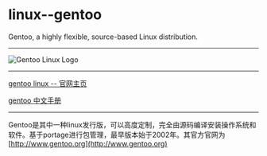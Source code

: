 # linux--gentoo

Gentoo, a highly flexible, source-based Linux distribution.

---

<img src="https://assets.gentoo.org/tyrian/site-logo.png" alt="Gentoo Linux Logo">

---

[gentoo linux -- 官网主页](https://wiki.gentoo.org/wiki/Main_Page)

[gentoo 中文手册](https://wiki.gentoo.org/wiki/Handbook:AMD64/zh-cn)

---

Gentoo是其中一种linux发行版，可以高度定制，完全由源码编译安装操作系统和软件。基于portage进行包管理，最早版本始于2002年。其官方官网为[http://www.gentoo.org](http://www.gentoo.org)



